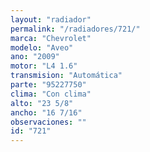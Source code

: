```yaml
---
layout: "radiador"
permalink: "/radiadores/721/"
marca: "Chevrolet"
modelo: "Aveo"
ano: "2009"
motor: "L4 1.6"
transmision: "Automática"
parte: "95227750"
clima: "Con clima"
alto: "23 5/8"
ancho: "16 7/16"
observaciones: ""
id: "721"
---
```


